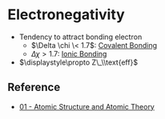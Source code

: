 # Electronegativity

* Tendency to attract bonding electron
  * $\Delta \chi \< 1.7$: [Covalent Bonding](../../Molecular%20Theory/Chemical%20Bonding/Covalent%20Bonding.md)
  * $\Delta \chi > 1.7$: [Ionic Bonding](../../Molecular%20Theory/Chemical%20Bonding/Ionic%20Bonding.md)
* $\displaystyle\propto Z\_\\text{eff}$

## Reference

* [01 - Atomic Structure and Atomic Theory](../../../../00%20-%20Summary/SCCH105%20-%20General%20Chemistry/01%20-%20Atomic%20Structure%20and%20Atomic%20Theory.md)
